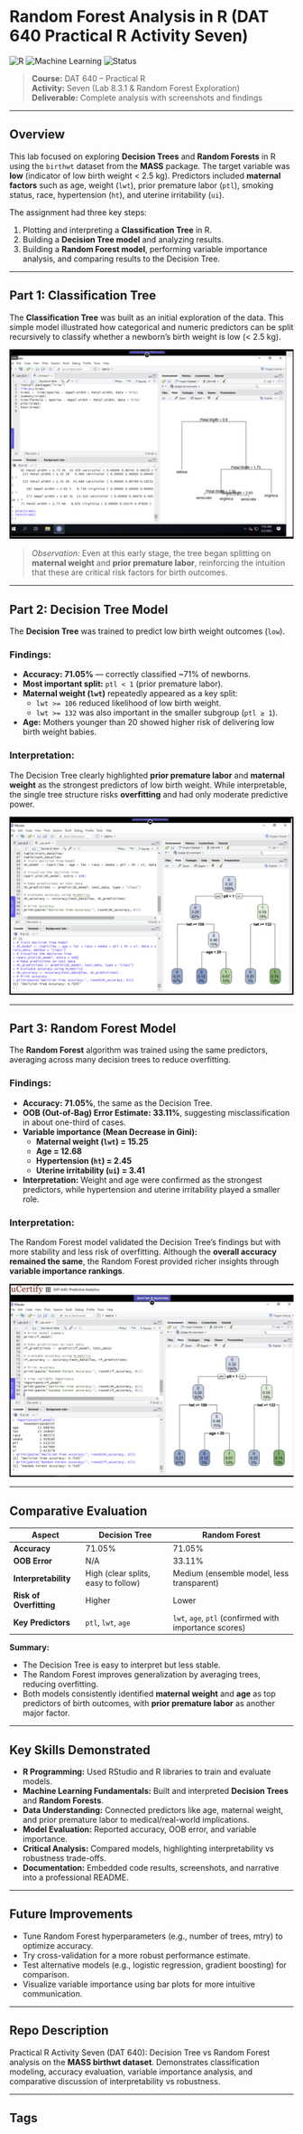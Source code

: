 # Random Forest Analysis in R (DAT 640 Practical R Activity Seven)

![R](https://img.shields.io/badge/R-Programming-blue)
![Machine Learning](https://img.shields.io/badge/Machine%20Learning-Decision%20Trees%20%26%20Random%20Forest-orange)
![Status](https://img.shields.io/badge/Status-Completed-brightgreen)

> **Course:** DAT 640 – Practical R  
> **Activity:** Seven (Lab 8.3.1 & Random Forest Exploration)  
> **Deliverable:** Complete analysis with screenshots and findings  

---

## Overview
This lab focused on exploring **Decision Trees** and **Random Forests** in R using the `birthwt` dataset from the **MASS** package. The target variable was **low** (indicator of low birth weight < 2.5 kg). Predictors included **maternal factors** such as age, weight (`lwt`), prior premature labor (`ptl`), smoking status, race, hypertension (`ht`), and uterine irritability (`ui`).  

The assignment had three key steps:  
1. Plotting and interpreting a **Classification Tree** in R.  
2. Building a **Decision Tree model** and analyzing results.  
3. Building a **Random Forest model**, performing variable importance analysis, and comparing results to the Decision Tree.  

---

## Part 1: Classification Tree

The **Classification Tree** was built as an initial exploration of the data. This simple model illustrated how categorical and numeric predictors can be split recursively to classify whether a newborn’s birth weight is low (< 2.5 kg).  


![Figure 1 — Classification Tree](R1.png)



> *Observation:* Even at this early stage, the tree began splitting on **maternal weight** and **prior premature labor**, reinforcing the intuition that these are critical risk factors for birth outcomes.

---

## Part 2: Decision Tree Model

The **Decision Tree** was trained to predict low birth weight outcomes (`low`).  

### Findings:
- **Accuracy:** **71.05%** — correctly classified ~71% of newborns.  
- **Most important split:** `ptl < 1` (prior premature labor).  
- **Maternal weight (`lwt`)** repeatedly appeared as a key split:
  - `lwt >= 106` reduced likelihood of low birth weight.  
  - `lwt >= 132` was also important in the smaller subgroup (`ptl ≥ 1`).  
- **Age:** Mothers younger than 20 showed higher risk of delivering low birth weight babies.  

### Interpretation:
The Decision Tree clearly highlighted **prior premature labor** and **maternal weight** as the strongest predictors of low birth weight. While interpretable, the single tree structure risks **overfitting** and had only moderate predictive power.  

![Figure 2 — Decision Tree Model](R2.png)



---

## Part 3: Random Forest Model

The **Random Forest** algorithm was trained using the same predictors, averaging across many decision trees to reduce overfitting.  

### Findings:
- **Accuracy:** **71.05%**, the same as the Decision Tree.  
- **OOB (Out-of-Bag) Error Estimate:** **33.11%**, suggesting misclassification in about one-third of cases.  
- **Variable importance (Mean Decrease in Gini):**  
  - **Maternal weight (`lwt`) = 15.25**  
  - **Age = 12.68**  
  - **Hypertension (`ht`) = 2.45**  
  - **Uterine irritability (`ui`) = 3.41**  
- **Interpretation:** Weight and age were confirmed as the strongest predictors, while hypertension and uterine irritability played a smaller role.  

### Interpretation:
The Random Forest model validated the Decision Tree’s findings but with more stability and less risk of overfitting. Although the **overall accuracy remained the same**, the Random Forest provided richer insights through **variable importance rankings**.  

![Figure 3 — Random Forest](R3.png)

---

## Comparative Evaluation

| Aspect | Decision Tree | Random Forest |
|--------|---------------|---------------|
| **Accuracy** | 71.05% | 71.05% |
| **OOB Error** | N/A | 33.11% |
| **Interpretability** | High (clear splits, easy to follow) | Medium (ensemble model, less transparent) |
| **Risk of Overfitting** | Higher | Lower |
| **Key Predictors** | `ptl`, `lwt`, `age` | `lwt`, `age`, `ptl` (confirmed with importance scores) |

**Summary:**  
- The Decision Tree is easy to interpret but less stable.  
- The Random Forest improves generalization by averaging trees, reducing overfitting.  
- Both models consistently identified **maternal weight** and **age** as top predictors of birth outcomes, with **prior premature labor** as another major factor.  

---

## Key Skills Demonstrated
- **R Programming:** Used RStudio and R libraries to train and evaluate models.  
- **Machine Learning Fundamentals:** Built and interpreted **Decision Trees** and **Random Forests**.  
- **Data Understanding:** Connected predictors like age, maternal weight, and prior premature labor to medical/real-world implications.  
- **Model Evaluation:** Reported accuracy, OOB error, and variable importance.  
- **Critical Analysis:** Compared models, highlighting interpretability vs robustness trade-offs.  
- **Documentation:** Embedded code results, screenshots, and narrative into a professional README.  

---

## Future Improvements
- Tune Random Forest hyperparameters (e.g., number of trees, mtry) to optimize accuracy.  
- Try cross-validation for a more robust performance estimate.  
- Test alternative models (e.g., logistic regression, gradient boosting) for comparison.  
- Visualize variable importance using bar plots for more intuitive communication.  

---

## Repo Description
Practical R Activity Seven (DAT 640): Decision Tree vs Random Forest analysis on the **MASS birthwt dataset**. Demonstrates classification modeling, accuracy evaluation, variable importance analysis, and comparative discussion of interpretability vs robustness.  

---

## Tags
